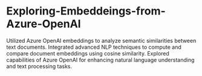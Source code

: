 # Exploring-Embeddeings-from-Azure-OpenAI
Utilized Azure OpenAI embeddings to analyze semantic similarities between text documents. Integrated advanced NLP techniques to compute and compare document embeddings using cosine similarity. Explored capabilities of Azure OpenAI for enhancing natural language understanding and text processing tasks.

